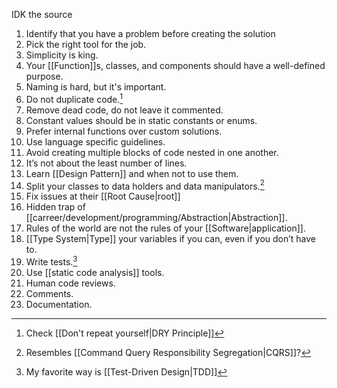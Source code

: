 IDK the source

1. Identify that you have a problem before creating the solution
2. Pick the right tool for the job.
3. Simplicity is king.
4. Your [[Function]]s, classes, and components should have a well-defined purpose.
5. Naming is hard, but it's important.
6. Do not duplicate code.[^1]
7. Remove dead code, do not leave it commented.
8. Constant values should be in static constants or enums.
9. Prefer internal functions over custom solutions.
10. Use language specific guidelines.
11. Avoid creating multiple blocks of code nested in one another.
12. It’s not about the least number of lines.
13. Learn [[Design Pattern]] and when not to use them.
14. Split your classes to data holders and data manipulators.[^3]
15. Fix issues at their [[Root Cause|root]]
16. Hidden trap of [[carreer/development/programming/Abstraction|Abstraction]].
17. Rules of the world are not the rules of your [[Software|application]].
18. [[Type System|Type]] your variables if you can, even if you don’t have to.
19. Write tests.[^4]
20. Use [[static code analysis]] tools.
21. Human code reviews.
22. Comments.
23. Documentation.

[^1]: Check [[Don't repeat yourself|DRY Principle]]
[^3]: Resembles [[Command Query Responsibility Segregation|CQRS]]?
[^4]: My favorite way is [[Test-Driven Design|TDD]]
